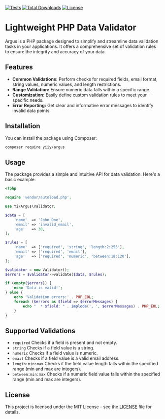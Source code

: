 [![Tests](https://github.com/ayoubezzini/argus/actions/workflows/tests.yml/badge.svg)](https://github.com/ayoubezzini/argus/actions/workflows/tests.yaml)
[![Total Downloads](https://img.shields.io/packagist/dt/yiiy/argus.svg?style=flat-square)](https://packagist.org/packages/yiiy/argus)
[![License](https://img.shields.io/github/license/ayoubezzini/argus?style=flat-square)](https://github.com/ayoubezzini/argus/blob/master/LICENCE)

# Lightweight PHP Data Validator

Argus is a PHP package designed to simplify and streamline data validation tasks in your applications. It offers a comprehensive set of validation rules to ensure the integrity and accuracy of your data.

## Features

- **Common Validations:** Perform checks for required fields, email format, string values, numeric values, and length restrictions.
- **Range Validation:** Ensure numeric data falls within a specific range.
- **Customization:** Easily define custom validation rules to meet your specific needs.
- **Error Reporting:** Get clear and informative error messages to identify invalid data points.

## Installation

You can install the package using Composer:

```bash
composer require yiiy/argus
```

## Usage

The package provides a simple and intuitive API for data validation. Here's a basic example:

```php
<?php

require 'vendor/autoload.php';

use Yi\Argus\Validator;

$data = [
    'name'  => 'John Doe',
    'email' => 'invalid_email',
    'age'   => 30,
];

$rules = [
    'name'  => ['required', 'string', 'length:2:255'],
    'email' => ['required', 'email'],
    'age'   => ['required', 'numeric', 'between:18:120'],
];

$validator = new Validator();
$errors = $validator->validate($data, $rules);

if (empty($errors)) {
    echo 'Data is valid!';
} else {
    echo 'Validation errors:' . PHP_EOL;
    foreach ($errors as $field => $errorMessages) {
        echo "  * $field: " . implode(', ', $errorMessages) . PHP_EOL;
    }
}
```

## Supported Validations

- `required` Checks if a field is present and not empty.
- `string` Checks if a field value is a string.
- `numeric` Checks if a field value is numeric.
- `email` Checks if a field value is a valid email address.
- `length:min:max` Checks if the field value length falls within the specified range (min and max are integers).
- `between:min:max` Checks if a numeric field value falls within the specified range (min and max are integers).

## License

This project is licensed under the MIT License - see the [LICENSE](LICENSE.md) file for details.
